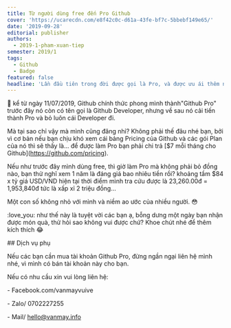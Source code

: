 ```yaml
---
title: Từ người dùng free đến Pro Github
cover: 'https://ucarecdn.com/e8f42c0c-d61a-43fe-bf7c-5bbebf149e65/'
date: '2019-09-28'
editorial: publisher
authors:
  - 2019-1-pham-xuan-tiep
semester: 2019/1
tags:
  - Github
  - Badge
featured: false
headline: 'Lần đầu tiên trong đời được gọi là Pro, và được ưu ái thêm nhiều chức năn'
---
```

🔢 kể từ ngày 11/07/2019, Github chính thức phong mình thành"Github Pro" trước đây nó còn có tên gọi là Github Developer, nhưng về sau nó cải tiến thành Pro và bỏ luôn cái Developer đi.



Mà tại sao chỉ vậy mà mình cũng đăng nhỉ? Không phải thế đâu nhé bạn, bởi vì cơ bản nếu bạn chịu khó xem cái bảng Pricing của Github và các gói Plan của nó thì sẽ thấy là... để được làm Pro bạn phải chi trả \[$7 mỗi tháng cho Github](https://github.com/pricing).



Nếu như trước đây mình dùng free, thì giờ làm Pro mà không phải bỏ đồng nào, bạn thử nghĩ xem 1 năm là đáng giá bao nhiêu tiền rồi? khoảng tầm $84 x tỷ giá USD/VND hiện tại thời điểm mình tra cứu được là 23,260.00đ = 1,953,840đ tức là xấp xỉ 2 triệu đồng...



Một con số không nhỏ với mình và niềm ao ước của nhiều người. 😳



:love_you: như thế này là tuyệt vời các bạn ạ, bỗng dưng một ngày bạn nhận được món quà, thử hỏi sao không vui được chứ? Khoe chút nhé để thêm kích thích 😂



\## Dịch vụ phụ



Nếu các bạn cần mua tài khoản Github Pro, đừng ngần ngại liên hệ mình nhé, vì mình có bán tài khoản này cho bạn.





Nếu có nhu cầu xin vui lòng liên hệ:

\- Facebook.com/vanmayvuive

\- Zalo/  0702227255

\- Mail/ hello@vanmay.info
